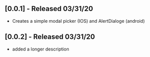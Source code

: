 ## [0.0.1] - Released 03/31/20

* Creates a simple modal picker (IOS) and AlertDialoge (android)

## [0.0.2] - Released 03/31/20

* added a longer description
